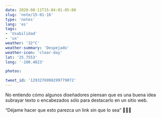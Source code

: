 ```yaml
---
date: 2020-08-11T15:04:01-05:00
slug: 'note/15-01-16'
type: 'notes'
lang: 'es'
tags:
- 'Usabilidad'
- 'ux'
weather: '32°C'
weather-summary: 'Despejado'
weather-icon: 'clear-day'
lat: '25.7553'
long: '-100.4023'

photos:

tweet_id: '1293276998299779072'
---
```

No entiendo cómo algunos diseñadores piensan que es una buena idea subrayar texto o encabezados sólo para destacarlo en un sitio web. 

“Déjame hacer que esto parezca un link sin que lo sea” 🤦🏻‍♂️   